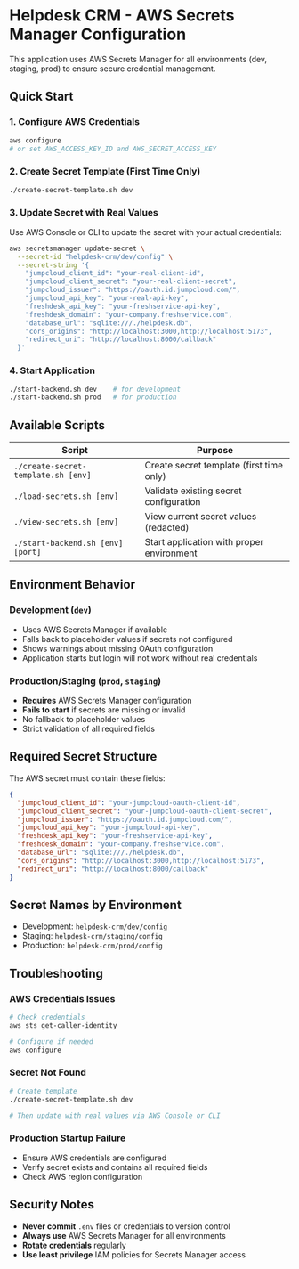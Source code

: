 # Helpdesk CRM - AWS Secrets Manager Configuration

This application uses AWS Secrets Manager for all environments (dev, staging, prod) to ensure secure credential management.

## Quick Start

### 1. Configure AWS Credentials
```bash
aws configure
# or set AWS_ACCESS_KEY_ID and AWS_SECRET_ACCESS_KEY
```

### 2. Create Secret Template (First Time Only)
```bash
./create-secret-template.sh dev
```

### 3. Update Secret with Real Values
Use AWS Console or CLI to update the secret with your actual credentials:

```bash
aws secretsmanager update-secret \
  --secret-id "helpdesk-crm/dev/config" \
  --secret-string '{
    "jumpcloud_client_id": "your-real-client-id",
    "jumpcloud_client_secret": "your-real-client-secret",
    "jumpcloud_issuer": "https://oauth.id.jumpcloud.com/",
    "jumpcloud_api_key": "your-real-api-key",
    "freshdesk_api_key": "your-freshservice-api-key",
    "freshdesk_domain": "your-company.freshservice.com",
    "database_url": "sqlite:///./helpdesk.db",
    "cors_origins": "http://localhost:3000,http://localhost:5173",
    "redirect_uri": "http://localhost:8000/callback"
  }'
```

### 4. Start Application
```bash
./start-backend.sh dev    # for development
./start-backend.sh prod   # for production
```

## Available Scripts

| Script | Purpose |
|--------|---------|
| `./create-secret-template.sh [env]` | Create secret template (first time only) |
| `./load-secrets.sh [env]` | Validate existing secret configuration |
| `./view-secrets.sh [env]` | View current secret values (redacted) |
| `./start-backend.sh [env] [port]` | Start application with proper environment |

## Environment Behavior

### Development (`dev`)
- Uses AWS Secrets Manager if available
- Falls back to placeholder values if secrets not configured
- Shows warnings about missing OAuth configuration
- Application starts but login will not work without real credentials

### Production/Staging (`prod`, `staging`)
- **Requires** AWS Secrets Manager configuration
- **Fails to start** if secrets are missing or invalid
- No fallback to placeholder values
- Strict validation of all required fields

## Required Secret Structure

The AWS secret must contain these fields:

```json
{
  "jumpcloud_client_id": "your-jumpcloud-oauth-client-id",
  "jumpcloud_client_secret": "your-jumpcloud-oauth-client-secret", 
  "jumpcloud_issuer": "https://oauth.id.jumpcloud.com/",
  "jumpcloud_api_key": "your-jumpcloud-api-key",
  "freshdesk_api_key": "your-freshservice-api-key",
  "freshdesk_domain": "your-company.freshservice.com",
  "database_url": "sqlite:///./helpdesk.db",
  "cors_origins": "http://localhost:3000,http://localhost:5173",
  "redirect_uri": "http://localhost:8000/callback"
}
```

## Secret Names by Environment

- Development: `helpdesk-crm/dev/config`
- Staging: `helpdesk-crm/staging/config`
- Production: `helpdesk-crm/prod/config`

## Troubleshooting

### AWS Credentials Issues
```bash
# Check credentials
aws sts get-caller-identity

# Configure if needed
aws configure
```

### Secret Not Found
```bash
# Create template
./create-secret-template.sh dev

# Then update with real values via AWS Console or CLI
```

### Production Startup Failure
- Ensure AWS credentials are configured
- Verify secret exists and contains all required fields
- Check AWS region configuration

## Security Notes

- **Never commit** `.env` files or credentials to version control
- **Always use** AWS Secrets Manager for all environments
- **Rotate credentials** regularly
- **Use least privilege** IAM policies for Secrets Manager access
